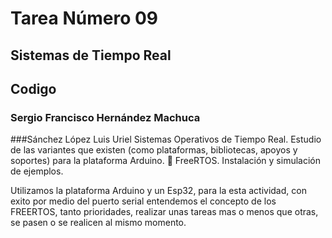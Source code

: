 # Tarea Número 09
## Sistemas de Tiempo Real
## Codigo 
### Sergio Francisco Hernández Machuca
###Sánchez López Luis Uriel
Sistemas Operativos de Tiempo Real. Estudio de las variantes que existen (como plataformas, bibliotecas, apoyos y soportes) para la plataforma Arduino.  FreeRTOS. Instalación y simulación de ejemplos.

Utilizamos la plataforma Arduino y un Esp32, para la esta actividad, con exito por medio del puerto serial entendemos el concepto de los FREERTOS, tanto prioridades, realizar unas tareas mas o menos que otras, se pasen o se realicen al mismo momento.
